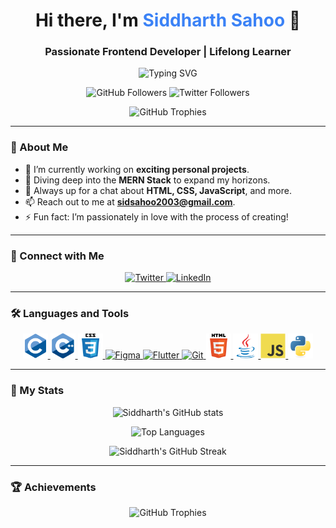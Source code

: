 <h1 align="center">Hi there, I'm <span style="color: #3b82f6;">Siddharth Sahoo</span> 👋</h1>
<h3 align="center">Passionate Frontend Developer | Lifelong Learner</h3>

<p align="center">
  <img src="https://readme-typing-svg.herokuapp.com?color=%2336BCF7&size=24&center=true&vCenter=true&lines=Building+beautiful+web+experiences;Lover+of+clean+and+elegant+code" alt="Typing SVG">
</p>

<p align="center">
  <img src="https://img.shields.io/github/followers/siddharthsahoo?label=Follow%20me&style=social" alt="GitHub Followers">
  <img src="https://img.shields.io/twitter/follow/Siddharth736364?label=Follow%20me&style=social" alt="Twitter Followers">
</p>

<p align="center">
  <img src="https://github-profile-trophy.vercel.app/?username=siddharthsahoo&theme=onestar&row=1&column=7" alt="GitHub Trophies">
</p>

---

### 🌟 About Me

- 🔭 I’m currently working on **exciting personal projects**.
- 🌱 Diving deep into the **MERN Stack** to expand my horizons.
- 💬 Always up for a chat about **HTML, CSS, JavaScript**, and more.
- 📫 Reach out to me at **sidsahoo2003@gmail.com**.
- ⚡ Fun fact: I’m passionately in love with the process of creating!

---

### 🔗 Connect with Me

<p align="center">
  <a href="https://twitter.com/Siddharth736364" target="_blank">
    <img src="https://img.shields.io/badge/Twitter-1DA1F2?style=for-the-badge&logo=twitter&logoColor=white" alt="Twitter">
  </a>
  <a href="https://www.linkedin.com/in/siddharth-sahoo-527b601ba/" target="_blank">
    <img src="https://img.shields.io/badge/LinkedIn-0077B5?style=for-the-badge&logo=linkedin&logoColor=white" alt="LinkedIn">
  </a>
  <!--
  <a href="https://www.linkedin.com/in/siddharth-sahoo-527b601ba/" target="_blank">
    <img src="https://img.shields.io/badge/LinkedIn-0077B5?style=for-the-badge&logo=linkedin&logoColor=white" alt="LinkedIn">
  </a>
  -->
</p>

---

### 🛠 Languages and Tools

<p align="center">
  <a href="https://www.cprogramming.com/" target="_blank" rel="noreferrer">
    <img src="https://raw.githubusercontent.com/devicons/devicon/master/icons/c/c-original.svg" alt="C" width="40" height="40"/>
  </a>
  <a href="https://www.w3schools.com/cpp/" target="_blank" rel="noreferrer">
    <img src="https://raw.githubusercontent.com/devicons/devicon/master/icons/cplusplus/cplusplus-original.svg" alt="C++" width="40" height="40"/>
  </a>
  <a href="https://www.w3schools.com/css/" target="_blank" rel="noreferrer">
    <img src="https://raw.githubusercontent.com/devicons/devicon/master/icons/css3/css3-original-wordmark.svg" alt="CSS3" width="40" height="40"/>
  </a>
  <a href="https://www.figma.com/" target="_blank" rel="noreferrer">
    <img src="https://www.vectorlogo.zone/logos/figma/figma-icon.svg" alt="Figma" width="40" height="40"/>
  </a>
  <a href="https://flutter.dev" target="_blank" rel="noreferrer">
    <img src="https://www.vectorlogo.zone/logos/flutterio/flutterio-icon.svg" alt="Flutter" width="40" height="40"/>
  </a>
  <a href="https://git-scm.com/" target="_blank" rel="noreferrer">
    <img src="https://www.vectorlogo.zone/logos/git-scm/git-scm-icon.svg" alt="Git" width="40" height="40"/>
  </a>
  <a href="https://www.w3.org/html/" target="_blank" rel="noreferrer">
    <img src="https://raw.githubusercontent.com/devicons/devicon/master/icons/html5/html5-original-wordmark.svg" alt="HTML5" width="40" height="40"/>
  </a>
  <a href="https://www.java.com" target="_blank" rel="noreferrer">
    <img src="https://raw.githubusercontent.com/devicons/devicon/master/icons/java/java-original.svg" alt="Java" width="40" height="40"/>
  </a>
  <a href="https://developer.mozilla.org/en-US/docs/Web/JavaScript" target="_blank" rel="noreferrer">
    <img src="https://raw.githubusercontent.com/devicons/devicon/master/icons/javascript/javascript-original.svg" alt="JavaScript" width="40" height="40"/>
  </a>
  <a href="https://www.python.org" target="_blank" rel="noreferrer">
    <img src="https://raw.githubusercontent.com/devicons/devicon/master/icons/python/python-original.svg" alt="Python" width="40" height="40"/>
  </a>
</p>

---

### 🚀 My Stats

<p align="center">
  <img src="https://github-readme-stats.vercel.app/api?username=siddharthsahoo&show_icons=true&theme=radical&hide=contribs&include_all_commits=true&count_private=true&hide_title=true" alt="Siddharth's GitHub stats">
</p>
<p align="center">
  <img src="https://github-readme-stats.vercel.app/api/top-langs/?username=siddharthsahoo&layout=compact&theme=radical&langs_count=4&hide=php" alt="Top Languages">
</p>

<p align="center">
  <img src="https://github-readme-streak-stats.herokuapp.com/?user=siddharthsahoo&theme=radical" alt="Siddharth's GitHub Streak">
</p>

---

### 🏆 Achievements

<p align="center">
  <img src="https://github-profile-trophy.vercel.app/?username=siddharthsahoo&theme=radical&no-frame=true&column=7" alt="GitHub Trophies">
</p>
